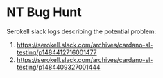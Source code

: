 # NT Bug Hunt

Serokell slack logs describing the potential problem:


 1. https://serokell.slack.com/archives/cardano-sl-testing/p1484412716001477
 2. https://serokell.slack.com/archives/cardano-sl-testing/p1484409327001444
